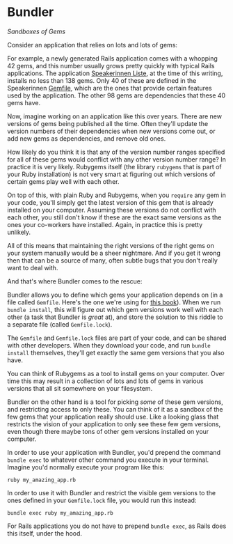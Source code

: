 # Bundler

*Sandboxes of Gems*

Consider an application that relies on lots and lots of gems:

For example, a newly generated Rails application comes with a whopping 42 gems,
and this number usually grows pretty quickly with typical Rails applications.
The application <a href="http://speakerinnen.org/">Speakerinnen Liste</a>, at the time of this writing, installs no less than 138 gems. Only 40 of these
are defined in the Speakerinnen <a href="https://github.com/rubymonsters/speakerinnen_liste/blob/master/Gemfile">Gemfile</a>,
which are the ones that provide certain features used by the application.
The other 98 gems are dependencies that these 40 gems have.

Now, imagine working on an application like this over years. There are new
versions of gems being published all the time. Often they'll update the version
numbers of their dependencies when new versions come out, or add new gems as
dependencies, and remove old ones.

How likely do you think it is that any of the version number ranges specified
for all of these gems would conflict with any other version number range? In
practice it is very likely. Rubygems itself (the library `rubygems` that is part
of your Ruby installation) is not very smart at figuring out which versions
of certain gems play well with each other.

On top of this, with plain Ruby and Rubygems, when you `require` any gem in your
code, you'll simply get the latest version of this gem that is already installed
on your computer. Assuming these versions do not conflict with each other, you
still don't know if these are the exact same versions as the ones your
co-workers have installed. Again, in practice this is pretty unlikely.

All of this means that maintaining the right versions of the right gems on
your system manually would be a sheer nightmare. And if you get it wrong then
that can be a source of many, often subtle bugs that you don't really want to
deal with.

And that's where Bundler comes to the rescue:

Bundler allows you to define which gems your application depends on (in a file
called `Gemfile`. Here's the one we're using for
<a href="https://github.com/rubymonsters/ruby-for-beginners/blob/main/Gemfile">this book</a>).
When we run `bundle install`, this will figure out which
gem versions work well with each other (a task that Bundler is *great* at), and
store the solution to this riddle to a separate file (called `Gemfile.lock`).

The `Gemfile` and `Gemfile.lock` files are part of your code, and can be shared
with other developers. When they download your code, and run `bundle install`
themselves, they'll get exactly the same gem versions that you also have.

You can think of Rubygems as a tool to install gems on your computer. Over time
this may result in a collection of lots and lots of gems in various versions
that all sit somewhere on your filesystem.

Bundler on the other hand is a tool for picking *some* of these gem versions,
and restricting access to only these. You can think of it as a sandbox of the
few gems that your application really should use. Like a looking glass that
restricts the vision of your application to only see these few gem versions,
even though there maybe tons of other gem versions installed on your computer.

In order to use your application with Bundler, you'd prepend the command `bundle
exec` to whatever other command you execute in your terminal. Imagine you'd
normally execute your program like this:

```
ruby my_amazing_app.rb
```

In order to use it with Bundler and restrict the visible gem versions to the
ones defined in your `Gemfile.lock` file, you would run this instead:

```
bundle exec ruby my_amazing_app.rb
```

<p class="hint">
For Rails applications you do not have to prepend <code>bundle exec</code>, as
Rails does this itself, under the hood.
</p>
